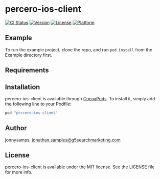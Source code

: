 # percero-ios-client

[![CI Status](http://img.shields.io/travis/jonnysamps/percero-ios-client.svg?style=flat)](https://travis-ci.org/jonnysamps/percero-ios-client)
[![Version](https://img.shields.io/cocoapods/v/percero-ios-client.svg?style=flat)](http://cocoapods.org/pods/percero-ios-client)
[![License](https://img.shields.io/cocoapods/l/percero-ios-client.svg?style=flat)](http://cocoapods.org/pods/percero-ios-client)
[![Platform](https://img.shields.io/cocoapods/p/percero-ios-client.svg?style=flat)](http://cocoapods.org/pods/percero-ios-client)

## Example

To run the example project, clone the repo, and run `pod install` from the Example directory first.

## Requirements

## Installation

percero-ios-client is available through [CocoaPods](http://cocoapods.org). To install
it, simply add the following line to your Podfile:

```ruby
pod "percero-ios-client"
```

## Author

jonnysamps, jonathan.samples@g5searchmarketing.com

## License

percero-ios-client is available under the MIT license. See the LICENSE file for more info.
